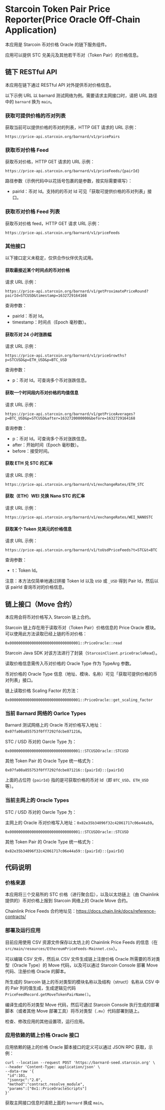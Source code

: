 # Starcoin Token Pair Price Reporter(Price Oracle Off-Chain Application)

本应用是 Starcoin 币对价格 Oracle 的链下服务组件。

应用可以提供 STC 兑美元及其他若干币对（Token Pair）的价格信息。

## 链下 RESTful API

本应用在链下通过 RESTful API 对外提供币对价格信息。

以下示例 URL 以 barnard 测试网络为例。需要请求主网接口时，请把 URL 路径中的 `barnard` 换为 `main`。

### 获取可提供价格的币对列表

获取当前可以提供价格的币对的列表，HTTP GET 请求的 URL 示例：

```url
https://price-api.starcoin.org/barnard/v1/pricePairs
```

### 获取币对价格 Feed

获取币对价格，HTTP GET 请求的 URL 示例：

```url
https://price-api.starcoin.org/barnard/v1/priceFeeds/{pairId}
```

路径参数（示例代码中以花括号包裹的是参数，按实际需要填写）：

* pairId：币对 Id。支持的的币对 Id 可见「获取可提供价格的币对列表」接口。

### 获取币对价格 Feed 列表

获取币对价格 feed，HTTP GET 请求 URL 示例：

```url
https://price-api.starcoin.org/barnard/v1/priceFeeds
```

### 其他接口

以下接口定义未稳定，仅供合作伙伴优先试用。

#### 获取最接近某个时间点的币对价格

请求 URL 示例：

```url
https://price-api.starcoin.org/barnard/v1/getProximatePriceRound?pairId=STCUSD&timestamp=1632729164168
```

查询参数：

* pairId：币对 Id。
* timestamp：时间点（Epoch 毫秒数）。

#### 获取币对 24 小时涨跌幅

请求 URL 示例：

```url
https://price-api.starcoin.org/barnard/v1/priceGrowths?p=STCUSD&p=ETH_USD&p=BTC_USD
```

查询参数：

* p：币对 Id。可查询多个币对涨跌信息。

#### 获取一个时间段内币对价格的均值信息

请求 URL 示例：

```url
https://price-api.starcoin.org/barnard/v1/getPriceAverages?p=BTC_USD&p=STCUSD&after=1632720000000&before=1632729164168
```

查询参数：

* p：币对 Id。可查询多个币对涨跌信息。
* after：开始时间（Epoch 毫秒数）。
* before：接受时间。

#### 获取 ETH 兑 STC 的汇率

请求 URL 示例：

```url
https://price-api.starcoin.org/barnard/v1/exchangeRates/ETH_STC
```

#### 获取（ETH）WEI 兑换 Nano STC 的汇率

请求 URL 示例：

```url
https://price-api.starcoin.org/barnard/v1/exchangeRates/WEI_NANOSTC
```

#### 获取某个 Token 兑美元的价格信息

请求 URL 示例：

```url
https://price-api.starcoin.org/barnard/v1/toUsdPriceFeeds?t=STC&t=BTC
```

查询参数：

* t：Token Id。

注意：本方法仅简单地通过拼接 Token Id 以及 `USD` 或 `_USD` 得到 Pair Id，然后以该 pairId 查询币对的价格信息。

## 链上接口（Move 合约）

本应用会将币对价格写入 Starcoin 链上合约。

Starcoin 链上存在用于读取币对（Token Pair）价格信息的 Price Oracle 模块。 可以使用此方法读取已经上链的币对价格：

```text
0x00000000000000000000000000000001::PriceOracle::read
```

Starcoin Java SDK 对该方法进行了封装（`StarcoinClient.priceOracleRead`）。

读取价格信息需传入币对价格的 Oracle Type 作为 TypeArg 参数。

币对价格的 Oracle Type 信息（地址、模块、名称）可见「获取可提供价格的币对列表」接口。

链上读取价格 Scaling Factor 的方法：

```text
0x00000000000000000000000000000001::PriceOracle::get_scaling_factor
```

### 当前 Barnard 网络的 Oarlce Types

Barnard 测试网络上的 Oracle 币对价格写入地址：`0x07fa08a855753f0ff7292fdcbe871216`。

STC / USD 币对的 Oarcle Type 为：

```
0x00000000000000000000000000000001::STCUSDOracle::STCUSD
```

其他 Token Pair 的 Oracle Type 统一格式为：

```
0x07fa08a855753f0ff7292fdcbe871216::{pairId}::{pairId}
```

上面的占位符 `{pairId}` 指的是可获取价格的币对 Id（即 `BTC_USD`、`ETH_USD` 等）。

### 当前主网上的 Oracle Types

STC / USD 币对的 Oarcle Type 为：

主网上的 Oracle 币对价格写入地址：`0x82e35b34096f32c42061717c06e44a59`。

```
0x00000000000000000000000000000001::STCUSDOracle::STCUSD
```

其他 Token Pair 的 Oracle Type 统一格式为：

```
0x82e35b34096f32c42061717c06e44a59::{pairId}::{pairId}
```

## 代码说明

### 价格来源

本应用将三个交易所的 STC 价格（进行聚合后），以及以太坊链上（由 Chainlink 提供的）币对价格上报到 Starcoin 网络上的 Oracle Move 合约。

Chainlink Price Feeds 合约地址见：https://docs.chain.link/docs/reference-contracts/

### 部署及运行应用

目前应用使用 CSV 资源文件保存以太坊上的 Chainlink Price Feeds 的信息（在 `src/main/resources/EthereumPriceFeeds-Mainnet.csv`）。

可以编辑 CSV 文件，然后从 CSV 文件生成链上注册价格 Oracle 所需要的币对类型（Oracle Type）的 Move 代码，以及可以通过 Starcoin Console 部署 Move 代码、注册价格 Oracle 的脚本。

所生成的 Starcoin 链上的币对类型的模块名称以及结构（struct）名称从 CSV 中的 Pair 列的值生成，生成逻辑见代码 `PriceFeedRecord.getMoveTokenPairName()`。

编译生成的币对类型 Move 代码，然后可通过 Starcoin Console 执行生成的部署脚本（或者其他 Move 部署工具）将币对类型（`.mv`）代码部署到链上。

检查、修改应用的其他设置项，运行应用。

### 应用依赖的链上价格 Oracle 接口

应用依赖的链上的价格 Oracle 脚本接口的定义可以通过 JSON RPC 获取，示例：

```shell
curl --location --request POST 'https://barnard-seed.starcoin.org' \
--header 'Content-Type: application/json' \
--data-raw '{
 "id":101,
 "jsonrpc":"2.0",
 "method":"contract.resolve_module",
 "params":["0x1::PriceOracleScripts"]
}'
```

获取主网接口信息时请把上面的 `barnard` 换成 `main`。

